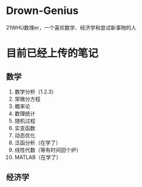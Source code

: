 # Drown-Genius
21WHU数理er，一个喜欢数学、经济学和尝试新事物的人

# 目前已经上传的笔记
## 数学
1. 数学分析（1.2.3）
2. 常微分方程
3. 概率论
4. 数理统计
5. 随机过程
6. 实变函数
7. 动态优化
8. 泛函分析（在学了）
9. 线性代数（等有时间回个炉）
10. MATLAB（在学了）

## 经济学
